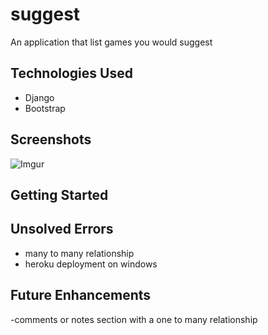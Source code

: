 # suggest

An application that list games you would suggest

## Technologies Used

- Django
- Bootstrap

## Screenshots

![Imgur](https://i.imgur.com/XNXKeSm.png)

## Getting Started



## Unsolved Errors

- many to many relationship
- heroku deployment on windows

## Future Enhancements

-comments or notes section with a one to many relationship

